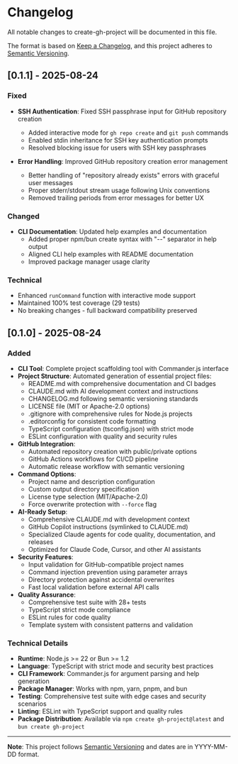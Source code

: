 # Changelog

All notable changes to create-gh-project will be documented in this file.

The format is based on [Keep a Changelog](https://keepachangelog.com/en/1.0.0/),
and this project adheres to [Semantic Versioning](https://semver.org/spec/v2.0.0.html).

## [0.1.1] - 2025-08-24

### Fixed

- **SSH Authentication**: Fixed SSH passphrase input for GitHub repository creation
  - Added interactive mode for `gh repo create` and `git push` commands  
  - Enabled stdin inheritance for SSH key authentication prompts
  - Resolved blocking issue for users with SSH key passphrases

- **Error Handling**: Improved GitHub repository creation error management
  - Better handling of "repository already exists" errors with graceful user messages
  - Proper stderr/stdout stream usage following Unix conventions
  - Removed trailing periods from error messages for better UX

### Changed

- **CLI Documentation**: Updated help examples and documentation
  - Added proper npm/bun create syntax with "--" separator in help output
  - Aligned CLI help examples with README documentation
  - Improved package manager usage clarity

### Technical

- Enhanced `runCommand` function with interactive mode support
- Maintained 100% test coverage (29 tests)
- No breaking changes - full backward compatibility preserved

## [0.1.0] - 2025-08-24

### Added

- **CLI Tool**: Complete project scaffolding tool with Commander.js interface
- **Project Structure**: Automated generation of essential project files:
  - README.md with comprehensive documentation and CI badges
  - CLAUDE.md with AI development context and instructions
  - CHANGELOG.md following semantic versioning standards
  - LICENSE file (MIT or Apache-2.0 options)
  - .gitignore with comprehensive rules for Node.js projects
  - .editorconfig for consistent code formatting
  - TypeScript configuration (tsconfig.json) with strict mode
  - ESLint configuration with quality and security rules
- **GitHub Integration**:
  - Automated repository creation with public/private options
  - GitHub Actions workflows for CI/CD pipeline
  - Automatic release workflow with semantic versioning
- **Command Options**:
  - Project name and description configuration
  - Custom output directory specification
  - License type selection (MIT/Apache-2.0)
  - Force overwrite protection with `--force` flag
- **AI-Ready Setup**:
  - Comprehensive CLAUDE.md with development context
  - GitHub Copilot instructions (symlinked to CLAUDE.md)
  - Specialized Claude agents for code quality, documentation, and releases
  - Optimized for Claude Code, Cursor, and other AI assistants
- **Security Features**:
  - Input validation for GitHub-compatible project names
  - Command injection prevention using parameter arrays
  - Directory protection against accidental overwrites
  - Fast local validation before external API calls
- **Quality Assurance**:
  - Comprehensive test suite with 28+ tests
  - TypeScript strict mode compliance
  - ESLint rules for code quality
  - Template system with consistent patterns and validation

### Technical Details

- **Runtime**: Node.js >= 22 or Bun >= 1.2
- **Language**: TypeScript with strict mode and security best practices
- **CLI Framework**: Commander.js for argument parsing and help generation
- **Package Manager**: Works with npm, yarn, pnpm, and bun
- **Testing**: Comprehensive test suite with edge cases and security scenarios
- **Linting**: ESLint with TypeScript support and quality rules
- **Package Distribution**: Available via `npm create gh-project@latest` and `bun create gh-project`

---

**Note**: This project follows [Semantic Versioning](https://semver.org/) and dates are in YYYY-MM-DD format.
